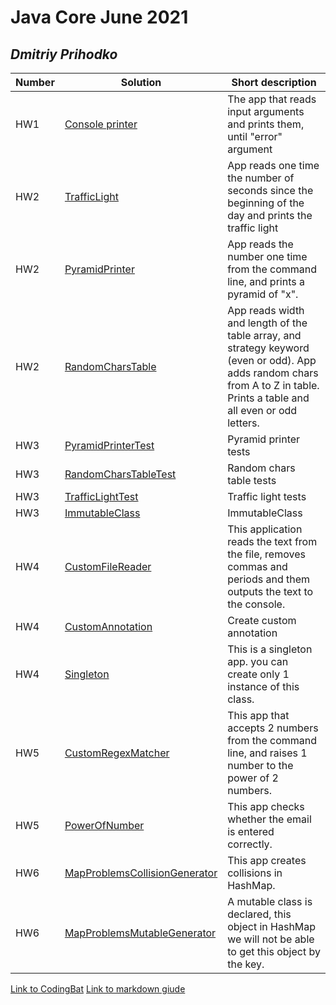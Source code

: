# Java Core June 2021

## *Dmitriy Prihodko*

| Number | Solution  | Short description
| --- | --- | --- |
| HW1 | [Console printer](https://github.com/NikolaevArtem/Java_Core_June_2021/blob/feature/DmitriyPrihodko/src/main/java/homework_1) | The app that reads input arguments and prints them, until "error" argument |
| HW2 | [TrafficLight](https://github.com/NikolaevArtem/Java_Core_June_2021/tree/feature/DmitriyPrihodko/src/main/java/homework_2/traffic_light) | App reads one time the number of seconds since the beginning of the day and prints the traffic light|
| HW2 | [PyramidPrinter](https://github.com/NikolaevArtem/Java_Core_June_2021/tree/feature/DmitriyPrihodko/src/main/java/homework_2/pyramid_printer) | App reads the number one time from the command line, and prints a pyramid of "x". |
| HW2 | [RandomCharsTable](https://github.com/NikolaevArtem/Java_Core_June_2021/tree/feature/DmitriyPrihodko/src/main/java/homework_2/random_chars_table) | App reads width and length of the table array, and strategy keyword (even or odd). App adds random chars from A to Z in table. Prints a table and all even or odd letters.  |
| HW3 | [PyramidPrinterTest](https://github.com/NikolaevArtem/Java_Core_June_2021/tree/feature/DmitriyPrihodko/src/test/java/homework_2/pyramid_printer) | Pyramid printer tests |
| HW3 | [RandomCharsTableTest](https://github.com/NikolaevArtem/Java_Core_June_2021/tree/feature/DmitriyPrihodko/src/test/java/homework_2/random_chars_table) | Random chars table tests |
| HW3 | [TrafficLightTest](https://github.com/NikolaevArtem/Java_Core_June_2021/tree/feature/DmitriyPrihodko/src/test/java/homework_2/traffic_light) | Traffic light tests|
| HW3 | [ImmutableClass](https://github.com/NikolaevArtem/Java_Core_June_2021/tree/feature/DmitriyPrihodko/src/test/java/homework_3/ImmutableClass) | ImmutableClass|
| HW4 | [CustomFileReader](https://github.com/NikolaevArtem/Java_Core_June_2021/tree/feature/DmitriyPrihodko/src/test/java/homework_4/custom_file_reader) | This application reads the text from the file, removes commas and periods and them outputs the text to the console. |
| HW4 | [CustomAnnotation](https://github.com/NikolaevArtem/Java_Core_June_2021/tree/feature/DmitriyPrihodko/src/test/java/homework_4/custom_annotation) | Create custom annotation|
| HW4 | [Singleton](https://github.com/NikolaevArtem/Java_Core_June_2021/tree/feature/DmitriyPrihodko/src/test/java/homework_4/singleton) | This is a singleton app. you can create only 1 instance of this class.|
| HW5 | [CustomRegexMatcher](https://github.com/NikolaevArtem/Java_Core_June_2021/tree/feature/DmitriyPrihodko/src/test/java/homework_5/custom_regex_matcher) | This app that accepts 2 numbers from the command line, and raises 1 number to the power of 2 numbers.|
| HW5 | [PowerOfNumber](https://github.com/NikolaevArtem/Java_Core_June_2021/tree/feature/DmitriyPrihodko/src/test/java/homework_4/power_of_number) | This app checks whether the email is entered correctly.|
| HW6 | [MapProblemsCollisionGenerator](https://github.com/NikolaevArtem/Java_Core_June_2021/tree/feature/DmitriyPrihodko/src/main/java/homework_6/map_problems_generator) | This app creates collisions in HashMap.|
| HW6 | [MapProblemsMutableGenerator](https://github.com/NikolaevArtem/Java_Core_June_2021/tree/feature/DmitriyPrihodko/src/main/java/homework_6/map_problems_generator) | A mutable class is declared, this object in HashMap we will not be able to get this object by the key. |


[Link to CodingBat](https://codingbat.com/done?user=bomba_25@mail.ru&tag=8601275236)
[Link to markdown giude](https://github.com/adam-p/markdown-here/wiki/Markdown-Cheatsheet)
